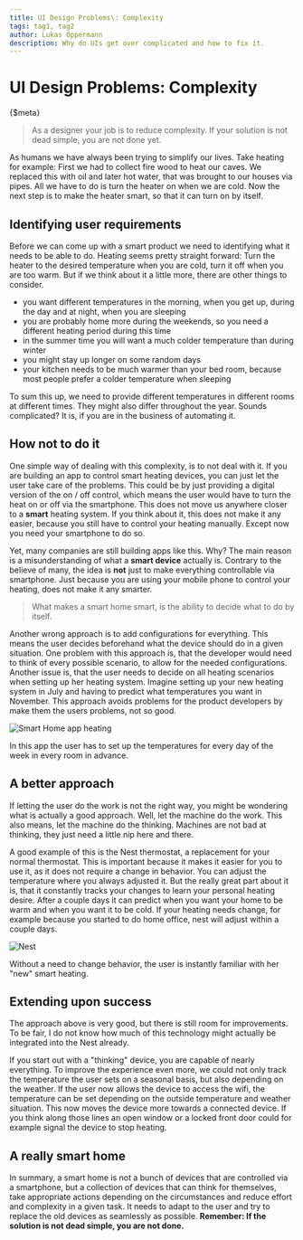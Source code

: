 ```yaml
---
title: UI Design Problems\: Complexity
tags: tag1, tag2
author: Lukas Oppermann
description: Why do UIs get over complicated and how to fix it.
---
```

# UI Design Problems: Complexity
{$meta}
> As a designer your job is to reduce complexity. If your solution is not dead simple, you are not done yet.

As humans we have always been trying to simplify our lives. Take heating for example: First we had to collect fire wood to heat our caves. We replaced this with oil and later hot water, that was brought to our houses via pipes. All we have to do is turn the heater on when we are cold. Now the next step is to make the heater smart, so that it can turn on by itself.

## Identifying user requirements
Before we can come up with a smart product we need to identifying what it needs to be able to do. Heating seems pretty straight forward: Turn the heater to the desired temperature when you are cold, turn it off when you are too warm. But if we think about it a little more, there are other things to consider.
- you want different temperatures in the morning, when you get up, during the day and at night, when you are sleeping
- you are probably home more during the weekends, so you need a different heating period during this time
- in the summer time you will want a much colder temperature than during winter
- you might stay up longer on some random days
- your kitchen needs to be much warmer than your bed room, because most people prefer a colder temperature when sleeping

To sum this up, we need to provide different temperatures in different rooms at different times. They might also differ throughout the year. Sounds complicated? It is, if you are in the business of automating it.

## How not to do it
One simple way of dealing with this complexity, is to not deal with it. If you are building an app to control smart heating devices, you can just let the user take care of the problems. This could be by just providing a digital version of the on / off control, which means the user would have to turn the heat on or off via the smartphone. This does not move us anywhere closer to a **smart** heating system. If you think about it, this does not make it any easier, because you still have to control your heating manually. Except now you need your smartphone to do so.

Yet, many companies are still building apps like this. Why? The main reason is a misunderstanding of what a **smart device** actually is. Contrary to the believe of many, the idea is **not** just to make everything controllable via smartphone.
Just because you are using your mobile phone to control your heating, does not make it any smarter.

> What makes a smart home smart, is the ability to decide what to do by itself.

Another wrong approach is to add configurations for everything. This means the user decides beforehand what the device should do in a given situation. One problem with this approach is, that the developer would need to think of every possible scenario, to allow for the needed configurations. Another issue is, that the user needs to decide on all heating scenarios when setting up her heating system. Imagine setting up your new heating system in July and having to predict what temperatures you want in November. This approach avoids problems for the product developers by make them the users problems, not so good.

![Smart Home app heating](/media/smarthome-tkom.jpg)
<caption>In this app the user has to set up the temperatures for every day of the week in every room in advance.</caption>

## A better approach
If letting the user do the work is not the right way, you might be wondering what is actually a good approach. Well, let the machine do the work. This also means, let the machine do the thinking. Machines are not bad at thinking, they just need a little nip here and there.

A good example of this is the Nest thermostat, a replacement for your normal thermostat. This is important because it makes it easier for you to use it, as it does not require a change in behavior. You can adjust the temperature where you always adjusted it. But the really great part about it is, that it constantly tracks your changes to learn your personal heating desire. After a couple days it can predict when you want your home to be warm and when you want it to be cold. If your heating needs change, for example because you started to do home office, nest will adjust within a couple days.

![Nest](/media/nest.jpg)
<caption>Without a need to change behavior, the user is instantly familiar with her "new" smart heating.</caption>

## Extending upon success
The approach above is very good, but there is still room for improvements. To be fair, I do not know how much of this technology might actually be integrated into the Nest already.

If you start out with a "thinking" device, you are capable of nearly everything. To improve the experience even more, we could not only track the temperature the user sets on a seasonal basis, but also depending on the weather. If the user now allows the device to access the wifi, the temperature can be set depending on the outside temperature and weather situation. This now moves the device more towards a connected device. If you think along those lines an open window or a  locked front door could for example signal the device to stop heating.

## A really smart home
In summary, a smart home is not a bunch of devices that are controlled via a smartphone, but a collection of devices that can think for themselves, take appropriate actions depending on the circumstances and reduce effort and complexity in a given task. It needs to adapt to the user and try to replace the old devices as seamlessly as possible. **Remember: If the solution is not dead simple, you are not done.**
